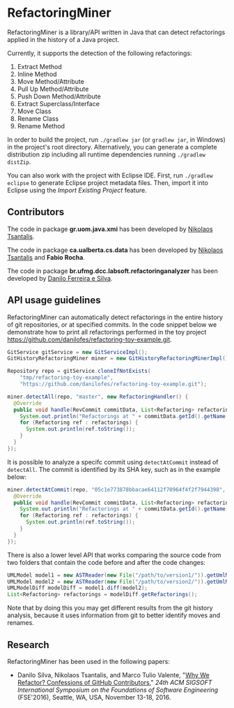 # RefactoringMiner
RefactoringMiner is a library/API written in Java that can detect refactorings applied in the history of a Java project.

Currently, it supports the detection of the following refactorings:

1. Extract Method
2. Inline Method
3. Move Method/Attribute
4. Pull Up Method/Attribute
5. Push Down Method/Attribute
6. Extract Superclass/Interface
7. Move Class
8. Rename Class
9. Rename Method

In order to build the project, run `./gradlew jar` (or `gradlew jar`, in Windows) in the project's root directory.
Alternatively, you can generate a complete distribution zip including all runtime dependencies running `./gradlew distZip`.

You can also work with the project with Eclipse IDE. First, run `./gradlew eclipse` to generate Eclipse project metadata files. Then, import it into Eclipse using the *Import Existing Project* feature.

## Contributors ##
The code in package **gr.uom.java.xmi** has been developed by [Nikolaos Tsantalis](https://github.com/tsantalis).

The code in package **ca.ualberta.cs.data** has been developed by [Nikolaos Tsantalis](https://github.com/tsantalis) and **Fabio Rocha**.

The code in package **br.ufmg.dcc.labsoft.refactoringanalyzer** has been developed by [Danilo Ferreira e Silva](https://github.com/danilofes).

## API usage guidelines ##

RefactoringMiner can automatically detect refactorings in the entire history of 
git repositories, or at specified commits.
In the code snippet below we demonstrate how to print all refactorings performed
in the toy project https://github.com/danilofes/refactoring-toy-example.git.

```java
GitService gitService = new GitServiceImpl();
GitHistoryRefactoringMiner miner = new GitHistoryRefactoringMinerImpl();

Repository repo = gitService.cloneIfNotExists(
    "tmp/refactoring-toy-example",
    "https://github.com/danilofes/refactoring-toy-example.git");

miner.detectAll(repo, "master", new RefactoringHandler() {
  @Override
  public void handle(RevCommit commitData, List<Refactoring> refactorings) {
    System.out.println("Refactorings at " + commitData.getId().getName());
    for (Refactoring ref : refactorings) {
      System.out.println(ref.toString());
    }
  }
});
```

It is possible to analyze a specifc commit using `detectAtCommit` instead of `detectAll`. The commit
is identified by its SHA key, such as in the example below:

```java
miner.detectAtCommit(repo, "05c1e773878bbacae64112f70964f4f2f7944398", new RefactoringHandler() {
  @Override
  public void handle(RevCommit commitData, List<Refactoring> refactorings) {
    System.out.println("Refactorings at " + commitData.getId().getName());
    for (Refactoring ref : refactorings) {
      System.out.println(ref.toString());
    }
  }
});
```

There is also a lower level API that works comparing the source code from two
folders that contain the code before and after the code changes:  

```java
UMLModel model1 = new ASTReader(new File("/path/to/version1/")).getUmlModel();
UMLModel model2 = new ASTReader(new File("/path/to/version2/")).getUmlModel();
UMLModelDiff modelDiff = model1.diff(model2);
List<Refactoring> refactorings = modelDiff.getRefactorings();
```

Note that by doing this you may get different results from the git history analysis, because
it uses information from git to better identify moves and renames.

## Research ##

RefactoringMiner has been used in the following papers:
* Danilo Silva, Nikolaos Tsantalis, and Marco Tulio Valente, "[Why We Refactor? Confessions of GitHub Contributors](http://arxiv.org/pdf/1607.02459v1)," *24th ACM SIGSOFT International Symposium on the Foundations of Software Engineering* (FSE'2016), Seattle, WA, USA, November 13-18, 2016.
